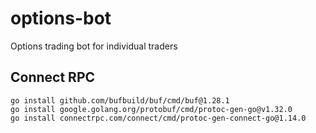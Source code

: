 # options-bot
Options trading bot for individual traders

## Connect RPC

```shell
go install github.com/bufbuild/buf/cmd/buf@1.28.1
go install google.golang.org/protobuf/cmd/protoc-gen-go@v1.32.0
go install connectrpc.com/connect/cmd/protoc-gen-connect-go@1.14.0
```
